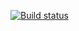 [![Build status](https://ci.appveyor.com/api/projects/status/gqllln4nwjsvbs24?svg=true)](https://ci.appveyor.com/project/SSamsons/aqa-homerwok-2)
